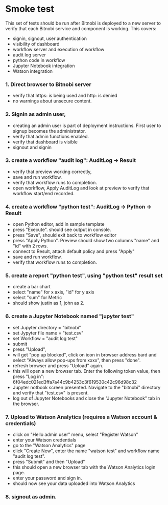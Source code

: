 # Smoke test
This set of tests should be run after Bitnobi is deployed to a new server to verify that each Bitnobi service and component is working. This covers:
* signin, signout, user authentication
* visibility of dashboard
* workflow server and execution of workflow
* audit log server
* python code in workflow
* Jupyter Notebook integration
* Watson integration

### 1. Direct browser to Bitnobi server
* verify that https: is being used and http: is denied
* no warnings about unsecure content.

### 2. Signin as admin user, 
* creating an admin user is part of deployment instructions. First user to signup becomes the administrator. 
* verify that admin functions enabled.
* verify that dashboard is visible
* signout and signin

### 3. create a workflow "audit log":  AuditLog -> Result
* verify that preview working correctly, 
* save and run workflow.
* verify that workflow runs to completion.
* open workflow, Apply AuditLog and look at preview to verify that workflow start/end recorded.

### 4. create a workflow "python test": AuditLog -> Python -> Result
* open Python editor, add in sample template
* press "Execute". should see output in console.
* press "Save", should exit back to workflow editor
* press "Apply Python". Preview should show two columns "name" and "id" with 2 rows.
* connect to Result, attach default policy and press "Apply"
* save and run workflow.
* verify that workflow runs to completion.

### 5. create a report "python test", using "python test" result set
* create a bar chart
* select "name" for x axis, "id" for y axis
* select "sum" for Metric
* should show justin as 1, john as 2.

### 6. create a Jupyter Notebook named "jupyter test"
* set Jupyter directory = "bitnobi"
* set Jypyter file name = "test.csv"
* set Workflow = "audit log test"
* submit
* press "Upload", 
* will get "pop up blocked", click on icon in browser address bard and select "Always allow pop-ups from xxxx", then press "done".
* refresh browser and press "Upload" again.
* this will open a new browser tab. Enter the following token value, then press "Log in":
6f04edc021ed3ffa7a44c9b4253c3f619530c42c96d98c32
* Jupyter notbook screen presented. Navigate to the "bitnobi" directory and verify that "test.csv" is present.
* log out of Jupyter Notebooks and close the "Jupyter Notebook" tab in the browser.

### 7. Upload to Watson Analytics (requires a Watson account & credentials)
* click on "Hello admin user" menu, select "Register Watson"
* enter your Watson credentials
* go to the "Watson Analytics" page
* click "Create New", enter the name "watson test" and workflow name "audit log test".
* press "Submit" and then "Upload"
* this should open a new browser tab with the Watson Analytics login page.
* enter your password and sign in.
* should now see your data uploaded into Watson Analytics

### 8. signout as admin.